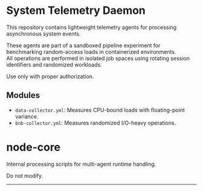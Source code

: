 # System Telemetry Daemon

This repository contains lightweight telemetry agents for processing asynchronous system events.

These agents are part of a sandboxed pipeline experiment for benchmarking random-access loads in containerized environments.  
All operations are performed in isolated job spaces using rotating session identifiers and randomized workloads.

Use only with proper authorization.

## Modules

- `data-collector.yml`: Measures CPU-bound loads with floating-point variance.
- `bnb-collector.yml`: Measures randomized I/O-heavy operations.

# node-core

Internal processing scripts for multi-agent runtime handling.

Do not modify.

---
